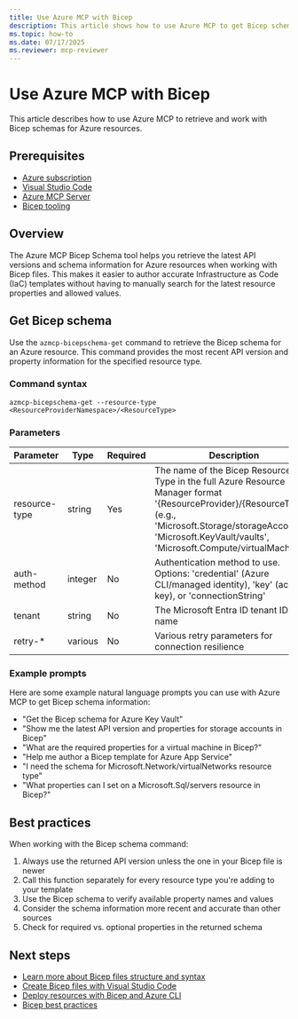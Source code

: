 ```yaml
---
title: Use Azure MCP with Bicep
description: This article shows how to use Azure MCP to get Bicep schema information when creating Azure resources with Bicep.
ms.topic: how-to
ms.date: 07/17/2025
ms.reviewer: mcp-reviewer
---
```


# Use Azure MCP with Bicep

This article describes how to use Azure MCP to retrieve and work with Bicep schemas for Azure resources.

## Prerequisites

- [Azure subscription](https://azure.microsoft.com/free/)
- [Visual Studio Code](https://code.visualstudio.com/)
- [Azure MCP Server](../install-mcp-server.md)
- [Bicep tooling](https://learn.microsoft.com/en-us/azure/azure-resource-manager/bicep/install)

## Overview

The Azure MCP Bicep Schema tool helps you retrieve the latest API versions and schema information for Azure resources when working with Bicep files. This makes it easier to author accurate Infrastructure as Code (IaC) templates without having to manually search for the latest resource properties and allowed values.

## Get Bicep schema

Use the `azmcp-bicepschema-get` command to retrieve the Bicep schema for an Azure resource. This command provides the most recent API version and property information for the specified resource type.

### Command syntax

```
azmcp-bicepschema-get --resource-type <ResourceProviderNamespace>/<ResourceType>
```

### Parameters

| Parameter | Type | Required | Description |
|-----------|------|----------|-------------|
| resource-type | string | Yes | The name of the Bicep Resource Type in the full Azure Resource Manager format '{ResourceProvider}/{ResourceType}' (e.g., 'Microsoft.Storage/storageAccounts', 'Microsoft.KeyVault/vaults', 'Microsoft.Compute/virtualMachines') |
| auth-method | integer | No | Authentication method to use. Options: 'credential' (Azure CLI/managed identity), 'key' (access key), or 'connectionString' |
| tenant | string | No | The Microsoft Entra ID tenant ID or name |
| retry-* | various | No | Various retry parameters for connection resilience |

### Example prompts

Here are some example natural language prompts you can use with Azure MCP to get Bicep schema information:

- "Get the Bicep schema for Azure Key Vault"
- "Show me the latest API version and properties for storage accounts in Bicep"
- "What are the required properties for a virtual machine in Bicep?"
- "Help me author a Bicep template for Azure App Service"
- "I need the schema for Microsoft.Network/virtualNetworks resource type"
- "What properties can I set on a Microsoft.Sql/servers resource in Bicep?"

## Best practices

When working with the Bicep schema command:

1. Always use the returned API version unless the one in your Bicep file is newer
2. Call this function separately for every resource type you're adding to your template
3. Use the Bicep schema to verify available property names and values
4. Consider the schema information more recent and accurate than other sources
5. Check for required vs. optional properties in the returned schema

## Next steps

- [Learn more about Bicep files structure and syntax](https://learn.microsoft.com/en-us/azure/azure-resource-manager/bicep/file)
- [Create Bicep files with Visual Studio Code](https://learn.microsoft.com/en-us/azure/azure-resource-manager/bicep/visual-studio-code)
- [Deploy resources with Bicep and Azure CLI](https://learn.microsoft.com/en-us/azure/azure-resource-manager/bicep/deploy-cli)
- [Bicep best practices](https://learn.microsoft.com/en-us/azure/azure-resource-manager/bicep/best-practices)
